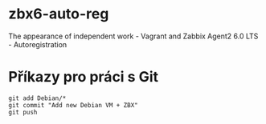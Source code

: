 # zbx6-auto-reg
The appearance of independent work - Vagrant and Zabbix Agent2 6.0 LTS - Autoregistration

# Příkazy pro práci s Git

```console
git add Debian/*
git commit "Add new Debian VM + ZBX"
git push
```


